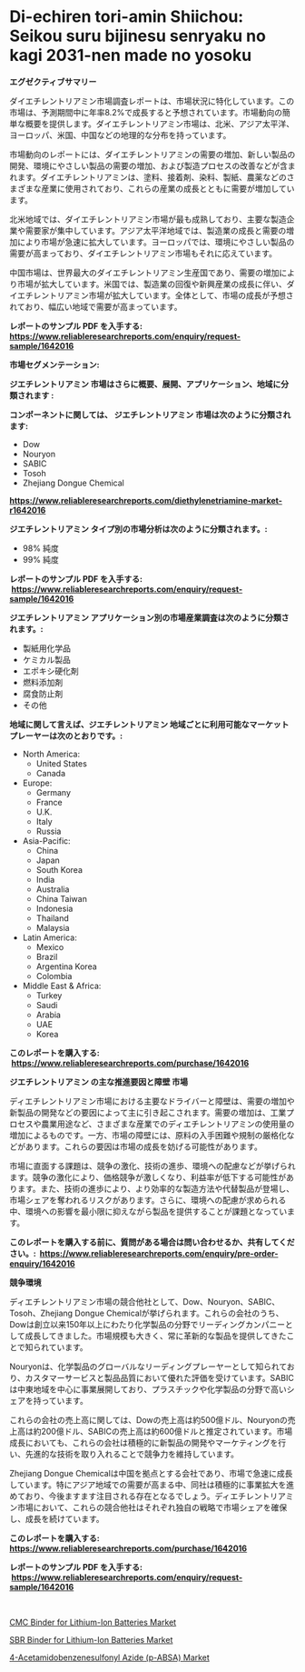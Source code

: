 <p><h1>Di-echiren tori-amin Shiichou: Seikou suru bijinesu senryaku no kagi 2031-nen made no yosoku</h1></p><p><strong>エグゼクティブサマリー</strong></p>
<p><p>ダイエチレントリアミン市場調査レポートは、市場状況に特化しています。この市場は、予測期間中に年率8.2%で成長すると予想されています。市場動向の簡単な概要を提供します。ダイエチレントリアミン市場は、北米、アジア太平洋、ヨーロッパ、米国、中国などの地理的な分布を持っています。</p><p>市場動向のレポートには、ダイエチレントリアミンの需要の増加、新しい製品の開発、環境にやさしい製品の需要の増加、および製造プロセスの改善などが含まれます。ダイエチレントリアミンは、塗料、接着剤、染料、製紙、農薬などのさまざまな産業に使用されており、これらの産業の成長とともに需要が増加しています。</p><p>北米地域では、ダイエチレントリアミン市場が最も成熟しており、主要な製造企業や需要家が集中しています。アジア太平洋地域では、製造業の成長と需要の増加により市場が急速に拡大しています。ヨーロッパでは、環境にやさしい製品の需要が高まっており、ダイエチレントリアミン市場もそれに応えています。</p><p>中国市場は、世界最大のダイエチレントリアミン生産国であり、需要の増加により市場が拡大しています。米国では、製造業の回復や新興産業の成長に伴い、ダイエチレントリアミン市場が拡大しています。全体として、市場の成長が予想されており、幅広い地域で需要が高まっています。</p></p>
<p><strong>レポートのサンプル PDF を入手する: <a href="https://www.reliableresearchreports.com/enquiry/request-sample/1642016">https://www.reliableresearchreports.com/enquiry/request-sample/1642016</a></strong></p>
<p><strong>市場セグメンテーション:</strong></p>
<p><strong> ジエチレントリアミン 市場はさらに概要、展開、アプリケーション、地域に分類されます :</strong></p>
<p><strong>コンポーネントに関しては、 ジエチレントリアミン 市場は次のように分類されます: &nbsp;</strong></p>
<p><ul><li>Dow</li><li>Nouryon</li><li>SABIC</li><li>Tosoh</li><li>Zhejiang Dongue Chemical</li></ul></p>
<p><strong><a href="https://www.reliableresearchreports.com/diethylenetriamine-market-r1642016">https://www.reliableresearchreports.com/diethylenetriamine-market-r1642016</a></strong></p>
<p><strong> ジエチレントリアミン タイプ別の市場分析は次のように分類されます。:</strong></p>
<p><ul><li>98% 純度</li><li>99% 純度</li></ul></p>
<p><strong>レポートのサンプル PDF を入手する: &nbsp;<a href="https://www.reliableresearchreports.com/enquiry/request-sample/1642016">https://www.reliableresearchreports.com/enquiry/request-sample/1642016</a></strong></p>
<p><strong> ジエチレントリアミン アプリケーション別の市場産業調査は次のように分類されます。:</strong></p>
<p><ul><li>製紙用化学品</li><li>ケミカル製品</li><li>エポキシ硬化剤</li><li>燃料添加剤</li><li>腐食防止剤</li><li>その他</li></ul></p>
<p><strong>地域に関して言えば、ジエチレントリアミン 地域ごとに利用可能なマーケットプレーヤーは次のとおりです。:</strong></p>
<p><ul>
    <li>
        North America:
        <ul>
            <li>United States</li>
            <li>Canada</li>
        </ul>
    </li>
    <li>
        Europe:
        <ul>
            <li>Germany</li>
            <li>France</li>
            <li>U.K.</li>
            <li>Italy</li>
            <li>Russia</li>
        </ul>
    </li>
    <li>
        Asia-Pacific:
        <ul>
            <li>China</li>
            <li>Japan</li>
            <li>South Korea</li>
            <li>India</li>
            <li>Australia</li>
            <li>China Taiwan</li>
            <li>Indonesia</li>
            <li>Thailand</li>
            <li>Malaysia</li>
        </ul>
    </li>
    <li>
        Latin America:
        <ul>
            <li>Mexico</li>
            <li>Brazil</li>
            <li>Argentina Korea</li>
            <li>Colombia</li>
        </ul>
    </li>
    <li>
        Middle East & Africa:
        <ul>
            <li>Turkey</li>
            <li>Saudi</li>
            <li>Arabia</li>
            <li>UAE</li>
            <li>Korea</li>
        </ul>
    </li>
    </ul></p>
<p><strong>このレポートを購入する: &nbsp;<a href="https://www.reliableresearchreports.com/purchase/1642016">https://www.reliableresearchreports.com/purchase/1642016</a></strong></p>
<p><strong>ジエチレントリアミン の主な推進要因と障壁 市場</strong></p>
<p><p>ディエチレントリアミン市場における主要なドライバーと障壁は、需要の増加や新製品の開発などの要因によって主に引き起こされます。需要の増加は、工業プロセスや農業用途など、さまざまな産業でのディエチレントリアミンの使用量の増加によるものです。一方、市場の障壁には、原料の入手困難や規制の厳格化などがあります。これらの要因は市場の成長を妨げる可能性があります。</p><p>市場に直面する課題は、競争の激化、技術の進歩、環境への配慮などが挙げられます。競争の激化により、価格競争が激しくなり、利益率が低下する可能性があります。また、技術の進歩により、より効率的な製造方法や代替製品が登場し、市場シェアを奪われるリスクがあります。さらに、環境への配慮が求められる中、環境への影響を最小限に抑えながら製品を提供することが課題となっています。</p></p>
<p><strong>このレポートを購入する前に、質問がある場合は問い合わせるか、共有してください。:&nbsp; <a href="https://www.reliableresearchreports.com/enquiry/pre-order-enquiry/1642016">https://www.reliableresearchreports.com/enquiry/pre-order-enquiry/1642016</a></strong></p>
<p><strong>競争環境</strong></p>
<p><p>ディエチレントリアミン市場の競合他社として、Dow、Nouryon、SABIC、Tosoh、Zhejiang Dongue Chemicalが挙げられます。これらの会社のうち、Dowは創立以来150年以上にわたり化学製品の分野でリーディングカンパニーとして成長してきました。市場規模も大きく、常に革新的な製品を提供してきたことで知られています。</p><p>Nouryonは、化学製品のグローバルなリーディングプレーヤーとして知られており、カスタマーサービスと製品品質において優れた評価を受けています。SABICは中東地域を中心に事業展開しており、プラスチックや化学製品の分野で高いシェアを持っています。</p><p>これらの会社の売上高に関しては、Dowの売上高は約500億ドル、Nouryonの売上高は約200億ドル、SABICの売上高は約600億ドルと推定されています。市場成長においても、これらの会社は積極的に新製品の開発やマーケティングを行い、先進的な技術を取り入れることで競争力を維持しています。</p><p>Zhejiang Dongue Chemicalは中国を拠点とする会社であり、市場で急速に成長しています。特にアジア地域での需要が高まる中、同社は積極的に事業拡大を進めており、今後ますます注目される存在となるでしょう。ディエチレントリアミン市場において、これらの競合他社はそれぞれ独自の戦略で市場シェアを確保し、成長を続けています。</p></p>
<p><strong>このレポートを購入する: &nbsp; <a href="https://www.reliableresearchreports.com/purchase/1642016">https://www.reliableresearchreports.com/purchase/1642016</a></strong></p>
<p><strong>レポートのサンプル PDF を入手する: &nbsp;<a href="https://www.reliableresearchreports.com/enquiry/request-sample/1642016">https://www.reliableresearchreports.com/enquiry/request-sample/1642016</a></strong><strong></strong></p>
<p>&nbsp;</p>
<p><p><a href="https://www.linkedin.com/pulse/cmc-binder-lithium-ion-batteries-market-size-trends-growth-outlook-hgdie?trackingId=BY1ClxPWlh13P0pjYgecow%3D%3D">CMC Binder for Lithium-Ion Batteries Market</a></p><p><a href="https://www.linkedin.com/pulse/sbr-binder-lithium-ion-batteries-market-size-2024-2031-oykue?trackingId=ewIk%2BuGXxlsJqlVAavmIfw%3D%3D">SBR Binder for Lithium-Ion Batteries Market</a></p><p><a href="https://www.linkedin.com/pulse/4-acetamidobenzenesulfonyl-azide-p-absa-market-size-reflecting-utjve?trackingId=HJP7FM5%2BFaLUdiZNtl6p%2BQ%3D%3D">4-Acetamidobenzenesulfonyl Azide (p-ABSA) Market</a></p></p>